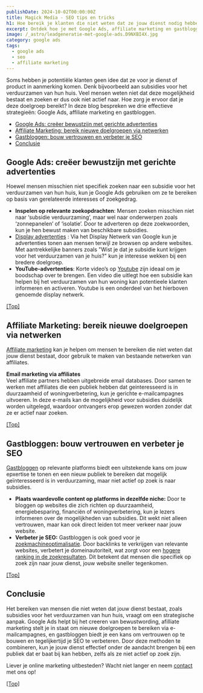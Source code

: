 ```yaml
---
publishDate: 2024-10-02T00:00:00Z
title: Magick Media - SEO tips en tricks
h1: Hoe bereik je klanten die niet weten dat ze jouw dienst nodig hebben?
excerpt: Ontdek hoe je met Google Ads, affiliate marketing en gastbloggen klanten bereikt die niet weten dat jouw dienst bestaat!
image: /_astro/leadgeneratie-met-google-ads.D9NXBI4X.jpg
category: google ads
tags:
  - google ads
  - seo
  - affiliate marketing
---
```

Soms hebben je potentiële klanten geen idee dat ze voor je dienst of product in aanmerking komen. Denk bijvoorbeeld aan subsidies voor het verduurzamen van hun huis. Veel mensen weten niet dat deze mogelijkheid bestaat en zoeken er dus ook niet actief naar. Hoe zorg je ervoor dat je deze doelgroep bereikt? In deze blog bespreken we drie effectieve strategieën: Google Ads, affiliate marketing en gastbloggen.

- [Google Ads: creëer bewustzijn met gerichte advertenties](#google-ads-creëer-bewustzijn-met-gerichte-advertenties)
- [Affiliate Marketing: bereik nieuwe doelgroepen via netwerken](#affiliate-marketing-bereik-nieuwe-doelgroepen-via-netwerken)
- [Gastbloggen: bouw vertrouwen en verbeter je SEO](#gastbloggen-bouw-vertrouwen-en-verbeter-je-seo)
- [Conclusie](#conclusie)

## Google Ads: creëer bewustzijn met gerichte advertenties
Hoewel mensen misschien niet specifiek zoeken naar een subsidie voor het verduurzamen van hun huis, kun je Google Ads gebruiken om ze te bereiken op basis van gerelateerde interesses of zoekgedrag.

<ul>
  <li><b>Inspelen op relevante zoekopdrachten</b>: Mensen zoeken misschien niet naar ‘subsidie verduurzaming’, maar wel naar onderwerpen zoals ‘zonnepanelen’ of ‘isolatie’. Door te adverteren op deze zoekwoorden, kun je hen bewust maken van beschikbare subsidies.</li>
  <li><a href="https://ads.google.com/intl/nl_nl/home/campaigns/display-ads/" target="_blank" rel="noopener">Display advertenties</a> : Via het Display Netwerk van Google kun je advertenties tonen aan mensen terwijl ze browsen op andere websites. Met aantrekkelijke banners zoals "Wist je dat je subsidie kunt krijgen voor het verduurzamen van je huis?" kun je interesse wekken bij een bredere doelgroep.</li>
  <li><b>YouTube-advertenties</b>: Korte video’s op <a href="https://www.youtube.com/" target="_blank" rel="noopener">Youtube</a> zijn ideaal om je boodschap over te brengen. Een video die uitlegt hoe een subsidie kan helpen bij het verduurzamen van hun woning kan potentieele klanten informeren en activeren. Youtube is een onderdeel van het hierboven genoemde display netwerk.</li>
</ul>

[[Top]](#top)

## Affiliate Marketing: bereik nieuwe doelgroepen via netwerken
<a href="/leadgeneratie/">Affiliate marketing</a>  kan je helpen om mensen te bereiken die niet weten dat jouw dienst bestaat, door gebruik te maken van bestaande netwerken van affiliates.

<b>Email marketing via affiliates</b><br>
Veel affiliate partners hebben uitgebreide email databases. Door samen te werken met affiliates die een publiek hebben dat geinteresseerd is in duurzaamheid of woningverbetering, kun je gerichte e-mailcampagnes uitvoeren. In deze e-mails kan de mogelijkheid voor subsidies duidelijk worden uitgelegd, waardoor ontvangers erop gewezen worden zonder dat ze er actief naar zoeken.

[[Top]](#top)

## Gastbloggen: bouw vertrouwen en verbeter je SEO
<a href="/gastbloggen-linkbuilding-seo-strategie/">Gastbloggen</a> op relevante platforms biedt een uitstekende kans om jouw epxertise te tonen en een nieuw publiek te bereiken dat mogelijk geïnteresseerd is in verduurzaming, maar niet actief op zoek is naar subsidies.
<ul>
  <li><b>Plaats waardevolle content op platforms in dezelfde niche:</b> Door te bloggen op websites die zich richten op duurzaamheid, energiebesparing, financiën of woningverbetering, kun je lezers informeren over de mogelijkheden van subsidies. Dit wekt niet alleen vertrouwen, maar kan ook direct leiden tot meer verkeer naar jouw website.</li>
  <li><b>Verbeter je SEO:</b> Gastbloggen is ook goed voor je <a href="/zoekmachine-optimalisatie-seo/">zoekmachineoptimalisatie</a>. Door backlinks te verkrijgen van relevante websites, verbetert je domeinautoriteit, wat zorgt voor een <a href="/gratis-seo-handleiding-voor-beginners/">hogere ranking in de zoekresultaten</a>. Dit betekent dat mensen die specifiek op zoek zijn naar jouw dienst, jouw website sneller tegenkomen.</li>
</ul>

[[Top]](#top)

## Conclusie
Het bereiken van mensen die niet weten dat jouw dienst bestaat, zoals subsidies voor het verduurzamen van hun huis, vraagt om een strategische aanpak. Google Ads helpt bij het creeren van bewustwording, afilliate marketing stelt je in staat om nieuwe doelgroepen te bereiken via e-mailcampagnes, en gastbloggen biedt je een kans om vertrouwen op te bouwen en tegelijkertijd je SEO te verbeteren. Door deze methoden te combineren, kun je jouw dienst effectief onder de aandacht brengen bij een publiek dat er baat bij kan hebben, zelfs als ze niet actief op zoek zijn.

Liever je online marketing uitbesteden? Wacht niet langer en neem <a href="/contact/">contact</a> met ons op!

[[Top]](#top)